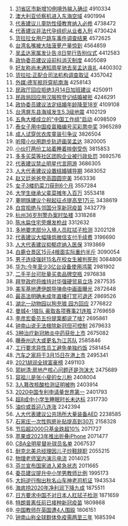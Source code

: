 1. [31省区市新增10例境外输入确诊](http://www.baidu.com/baidu?cl=3&tn=SE_baiduhomet8_jmjb7mjw&rsv_dl=fyb_top&fr=top1000&wd=31%CA%A1%C7%F8%CA%D0%D0%C2%D4%F610%C0%FD%BE%B3%CD%E2%CA%E4%C8%EB%C8%B7%D5%EF) 4910334
1. [澳大利亚侦察机进入东海空域](http://www.baidu.com/baidu?cl=3&tn=SE_baiduhomet8_jmjb7mjw&rsv_dl=fyb_top&fr=top1000&wd=%B0%C4%B4%F3%C0%FB%D1%C7%D5%EC%B2%EC%BB%FA%BD%F8%C8%EB%B6%AB%BA%A3%BF%D5%D3%F2) 4901994
1. [代表建议儿童防性侵教育纳入必修](http://www.baidu.com/baidu?cl=3&tn=SE_baiduhomet8_jmjb7mjw&rsv_dl=fyb_top&fr=top1000&wd=%B4%FA%B1%ED%BD%A8%D2%E9%B6%F9%CD%AF%B7%C0%D0%D4%C7%D6%BD%CC%D3%FD%C4%C9%C8%EB%B1%D8%D0%DE) 4738472
1. [代表建议非法代孕组织从业者入刑](http://www.baidu.com/baidu?cl=3&tn=SE_baiduhomet8_jmjb7mjw&rsv_dl=fyb_top&fr=top1000&wd=%B4%FA%B1%ED%BD%A8%D2%E9%B7%C7%B7%A8%B4%FA%D4%D0%D7%E9%D6%AF%B4%D3%D2%B5%D5%DF%C8%EB%D0%CC) 4730424
1. [货拉拉女用户跳车事件调查结果](http://www.baidu.com/baidu?cl=3&tn=SE_baiduhomet8_jmjb7mjw&rsv_dl=fyb_top&fr=top1000&wd=%BB%F5%C0%AD%C0%AD%C5%AE%D3%C3%BB%A7%CC%F8%B3%B5%CA%C2%BC%FE%B5%F7%B2%E9%BD%E1%B9%FB) 4572625
1. [台湾名嘴被大陆菠萝产量惊到](http://www.baidu.com/baidu?cl=3&tn=SE_baiduhomet8_jmjb7mjw&rsv_dl=fyb_top&fr=top1000&wd=%CC%A8%CD%E5%C3%FB%D7%EC%B1%BB%B4%F3%C2%BD%B2%A4%C2%DC%B2%FA%C1%BF%BE%AA%B5%BD) 4564859
1. [吴孟达家属发讣告:8日举行告别仪式](http://www.baidu.com/baidu?cl=3&tn=SE_baiduhomet8_jmjb7mjw&rsv_dl=fyb_top&fr=top1000&wd=%CE%E2%C3%CF%B4%EF%BC%D2%CA%F4%B7%A2%B8%BC%B8%E6%3A8%C8%D5%BE%D9%D0%D0%B8%E6%B1%F0%D2%C7%CA%BD) 4412583
1. [政协委员建议设前科消灭制度](http://www.baidu.com/baidu?cl=3&tn=SE_baiduhomet8_jmjb7mjw&rsv_dl=fyb_top&fr=top1000&wd=%D5%FE%D0%AD%CE%AF%D4%B1%BD%A8%D2%E9%C9%E8%C7%B0%BF%C6%CF%FB%C3%F0%D6%C6%B6%C8) 4405089
1. [好友称尚未通知周星驰去吴孟达丧礼](http://www.baidu.com/baidu?cl=3&tn=SE_baiduhomet8_jmjb7mjw&rsv_dl=fyb_top&fr=top1000&wd=%BA%C3%D3%D1%B3%C6%C9%D0%CE%B4%CD%A8%D6%AA%D6%DC%D0%C7%B3%DB%C8%A5%CE%E2%C3%CF%B4%EF%C9%A5%C0%F1) 4400302
1. [货拉拉:正配合司法机构调查取证](http://www.baidu.com/baidu?cl=3&tn=SE_baiduhomet8_jmjb7mjw&rsv_dl=fyb_top&fr=top1000&wd=%BB%F5%C0%AD%C0%AD%3A%D5%FD%C5%E4%BA%CF%CB%BE%B7%A8%BB%FA%B9%B9%B5%F7%B2%E9%C8%A1%D6%A4) 4357042
1. [外媒:德军舰将穿航南海](http://www.baidu.com/baidu?cl=3&tn=SE_baiduhomet8_jmjb7mjw&rsv_dl=fyb_top&fr=top1000&wd=%CD%E2%C3%BD%3A%B5%C2%BE%FC%BD%A2%BD%AB%B4%A9%BA%BD%C4%CF%BA%A3) 4258143
1. [民政厅回应拒绝3月14日加班建议](http://www.baidu.com/baidu?cl=3&tn=SE_baiduhomet8_jmjb7mjw&rsv_dl=fyb_top&fr=top1000&wd=%C3%F1%D5%FE%CC%FC%BB%D8%D3%A6%BE%DC%BE%F83%D4%C214%C8%D5%BC%D3%B0%E0%BD%A8%D2%E9) 4250911
1. [民政局回应用汉服照登记结婚被拒](http://www.baidu.com/baidu?cl=3&tn=SE_baiduhomet8_jmjb7mjw&rsv_dl=fyb_top&fr=top1000&wd=%C3%F1%D5%FE%BE%D6%BB%D8%D3%A6%D3%C3%BA%BA%B7%FE%D5%D5%B5%C7%BC%C7%BD%E1%BB%E9%B1%BB%BE%DC) 4246291
1. [政协委员建议法定结婚年龄降至18岁](http://www.baidu.com/baidu?cl=3&tn=SE_baiduhomet8_jmjb7mjw&rsv_dl=fyb_top&fr=top1000&wd=%D5%FE%D0%AD%CE%AF%D4%B1%BD%A8%D2%E9%B7%A8%B6%A8%BD%E1%BB%E9%C4%EA%C1%E4%BD%B5%D6%C118%CB%EA) 4109108
1. [台湾屏东县海域发生5.3级地震](http://www.baidu.com/baidu?cl=3&tn=SE_baiduhomet8_jmjb7mjw&rsv_dl=fyb_top&fr=top1000&wd=%CC%A8%CD%E5%C6%C1%B6%AB%CF%D8%BA%A3%D3%F2%B7%A2%C9%FA5.3%BC%B6%B5%D8%D5%F0) 4102129
1. [五角大楼成立的"中国工作组"启动](http://www.baidu.com/baidu?cl=3&tn=SE_baiduhomet8_jmjb7mjw&rsv_dl=fyb_top&fr=top1000&wd=%CE%E5%BD%C7%B4%F3%C2%A5%B3%C9%C1%A2%B5%C4%22%D6%D0%B9%FA%B9%A4%D7%F7%D7%E9%22%C6%F4%B6%AF) 4098509
1. [泰女子用中国疫苗箱编号买彩票中奖](http://www.baidu.com/baidu?cl=3&tn=SE_baiduhomet8_jmjb7mjw&rsv_dl=fyb_top&fr=top1000&wd=%CC%A9%C5%AE%D7%D3%D3%C3%D6%D0%B9%FA%D2%DF%C3%E7%CF%E4%B1%E0%BA%C5%C2%F2%B2%CA%C6%B1%D6%D0%BD%B1) 3965289
1. [成人试穿优衣库童装引争议](http://www.baidu.com/baidu?cl=3&tn=SE_baiduhomet8_jmjb7mjw&rsv_dl=fyb_top&fr=top1000&wd=%B3%C9%C8%CB%CA%D4%B4%A9%D3%C5%D2%C2%BF%E2%CD%AF%D7%B0%D2%FD%D5%F9%D2%E9) 3826504
1. [听障小伙用跑步轨迹画吴孟达](http://www.baidu.com/baidu?cl=3&tn=SE_baiduhomet8_jmjb7mjw&rsv_dl=fyb_top&fr=top1000&wd=%CC%FD%D5%CF%D0%A1%BB%EF%D3%C3%C5%DC%B2%BD%B9%EC%BC%A3%BB%AD%CE%E2%C3%CF%B4%EF) 3820005
1. [小伙打两份工站着睡着摔倒受伤](http://www.baidu.com/baidu?cl=3&tn=SE_baiduhomet8_jmjb7mjw&rsv_dl=fyb_top&fr=top1000&wd=%D0%A1%BB%EF%B4%F2%C1%BD%B7%DD%B9%A4%D5%BE%D7%C5%CB%AF%D7%C5%CB%A4%B5%B9%CA%DC%C9%CB) 3815853
1. [多多买菜等社区团购企业被行政处罚](http://www.baidu.com/baidu?cl=3&tn=SE_baiduhomet8_jmjb7mjw&rsv_dl=fyb_top&fr=top1000&wd=%B6%E0%B6%E0%C2%F2%B2%CB%B5%C8%C9%E7%C7%F8%CD%C5%B9%BA%C6%F3%D2%B5%B1%BB%D0%D0%D5%FE%B4%A6%B7%A3) 3692576
1. [代表建议禁止明星代言网游](http://www.baidu.com/baidu?cl=3&tn=SE_baiduhomet8_jmjb7mjw&rsv_dl=fyb_top&fr=top1000&wd=%B4%FA%B1%ED%BD%A8%D2%E9%BD%FB%D6%B9%C3%F7%D0%C7%B4%FA%D1%D4%CD%F8%D3%CE) 3686305
1. [人大代表建议设置结婚辅导期](http://www.baidu.com/baidu?cl=3&tn=SE_baiduhomet8_jmjb7mjw&rsv_dl=fyb_top&fr=top1000&wd=%C8%CB%B4%F3%B4%FA%B1%ED%BD%A8%D2%E9%C9%E8%D6%C3%BD%E1%BB%E9%B8%A8%B5%BC%C6%DA) 3683052
1. [赵又廷爸爸夸高圆圆完美](http://www.baidu.com/baidu?cl=3&tn=SE_baiduhomet8_jmjb7mjw&rsv_dl=fyb_top&fr=top1000&wd=%D5%D4%D3%D6%CD%A2%B0%D6%B0%D6%BF%E4%B8%DF%D4%B2%D4%B2%CD%EA%C3%C0) 3563336
1. [女子3楼扔菜刀获刑6个月](http://www.baidu.com/baidu?cl=3&tn=SE_baiduhomet8_jmjb7mjw&rsv_dl=fyb_top&fr=top1000&wd=%C5%AE%D7%D33%C2%A5%C8%D3%B2%CB%B5%B6%BB%F1%D0%CC6%B8%F6%D4%C2) 3557284
1. [大学生继承父辈菜摊年入百万](http://www.baidu.com/baidu?cl=3&tn=SE_baiduhomet8_jmjb7mjw&rsv_dl=fyb_top&fr=top1000&wd=%B4%F3%D1%A7%C9%FA%BC%CC%B3%D0%B8%B8%B1%B2%B2%CB%CC%AF%C4%EA%C8%EB%B0%D9%CD%F2) 3553418
1. [董明珠建议个税起征点提高至1万元](http://www.baidu.com/baidu?cl=3&tn=SE_baiduhomet8_jmjb7mjw&rsv_dl=fyb_top&fr=top1000&wd=%B6%AD%C3%F7%D6%E9%BD%A8%D2%E9%B8%F6%CB%B0%C6%F0%D5%F7%B5%E3%CC%E1%B8%DF%D6%C11%CD%F2%D4%AA) 3438619
1. [白宫拒绝与邻国分享新冠疫苗](http://www.baidu.com/baidu?cl=3&tn=SE_baiduhomet8_jmjb7mjw&rsv_dl=fyb_top&fr=top1000&wd=%B0%D7%B9%AC%BE%DC%BE%F8%D3%EB%C1%DA%B9%FA%B7%D6%CF%ED%D0%C2%B9%DA%D2%DF%C3%E7) 3432779
1. [杭州36岁刑警办案时坠楼](http://www.baidu.com/baidu?cl=3&tn=SE_baiduhomet8_jmjb7mjw&rsv_dl=fyb_top&fr=top1000&wd=%BA%BC%D6%DD36%CB%EA%D0%CC%BE%AF%B0%EC%B0%B8%CA%B1%D7%B9%C2%A5) 3318268
1. [陈水扁住宅旁爆发枪战](http://www.baidu.com/baidu?cl=3&tn=SE_baiduhomet8_jmjb7mjw&rsv_dl=fyb_top&fr=top1000&wd=%B3%C2%CB%AE%B1%E2%D7%A1%D5%AC%C5%D4%B1%AC%B7%A2%C7%B9%D5%BD) 3312632
1. [多地要求部分入境人员肛拭子检测](http://www.baidu.com/baidu?cl=3&tn=SE_baiduhomet8_jmjb7mjw&rsv_dl=fyb_top&fr=top1000&wd=%B6%E0%B5%D8%D2%AA%C7%F3%B2%BF%B7%D6%C8%EB%BE%B3%C8%CB%D4%B1%B8%D8%CA%C3%D7%D3%BC%EC%B2%E2) 3202128
1. [代表建议大幅降低微信支付手续费](http://www.baidu.com/baidu?cl=3&tn=SE_baiduhomet8_jmjb7mjw&rsv_dl=fyb_top&fr=top1000&wd=%B4%FA%B1%ED%BD%A8%D2%E9%B4%F3%B7%F9%BD%B5%B5%CD%CE%A2%D0%C5%D6%A7%B8%B6%CA%D6%D0%F8%B7%D1) 3196690
1. [人大代表建议抑郁症纳入医保](http://www.baidu.com/baidu?cl=3&tn=SE_baiduhomet8_jmjb7mjw&rsv_dl=fyb_top&fr=top1000&wd=%C8%CB%B4%F3%B4%FA%B1%ED%BD%A8%D2%E9%D2%D6%D3%F4%D6%A2%C4%C9%C8%EB%D2%BD%B1%A3) 3193869
1. [白鹿仓景区15元4根面实际重约半斤](http://www.baidu.com/baidu?cl=3&tn=SE_baiduhomet8_jmjb7mjw&rsv_dl=fyb_top&fr=top1000&wd=%B0%D7%C2%B9%B2%D6%BE%B0%C7%F815%D4%AA4%B8%F9%C3%E6%CA%B5%BC%CA%D6%D8%D4%BC%B0%EB%BD%EF) 3090054
1. [男子连续强奸15名在校女生被判死刑](http://www.baidu.com/baidu?cl=3&tn=SE_baiduhomet8_jmjb7mjw&rsv_dl=fyb_top&fr=top1000&wd=%C4%D0%D7%D3%C1%AC%D0%F8%C7%BF%BC%E915%C3%FB%D4%DA%D0%A3%C5%AE%C9%FA%B1%BB%C5%D0%CB%C0%D0%CC) 3084806
1. [华为:今年至少3亿台设备使用鸿蒙](http://www.baidu.com/baidu?cl=3&tn=SE_baiduhomet8_jmjb7mjw&rsv_dl=fyb_top&fr=top1000&wd=%BB%AA%CE%AA%3A%BD%F1%C4%EA%D6%C1%C9%D93%D2%DA%CC%A8%C9%E8%B1%B8%CA%B9%D3%C3%BA%E8%C3%C9) 2981902
1. [二手平台可批量买卖品牌空瓶](http://www.baidu.com/baidu?cl=3&tn=SE_baiduhomet8_jmjb7mjw&rsv_dl=fyb_top&fr=top1000&wd=%B6%FE%CA%D6%C6%BD%CC%A8%BF%C9%C5%FA%C1%BF%C2%F2%C2%F4%C6%B7%C5%C6%BF%D5%C6%BF) 2976838
1. [拜登政府将维持对华强硬贸易立场](http://www.baidu.com/baidu?cl=3&tn=SE_baiduhomet8_jmjb7mjw&rsv_dl=fyb_top&fr=top1000&wd=%B0%DD%B5%C7%D5%FE%B8%AE%BD%AB%CE%AC%B3%D6%B6%D4%BB%AA%C7%BF%D3%B2%C3%B3%D2%D7%C1%A2%B3%A1) 2877535
1. [美军基地遭伊朗导弹命中画面曝光](http://www.baidu.com/baidu?cl=3&tn=SE_baiduhomet8_jmjb7mjw&rsv_dl=fyb_top&fr=top1000&wd=%C3%C0%BE%FC%BB%F9%B5%D8%D4%E2%D2%C1%C0%CA%B5%BC%B5%AF%C3%FC%D6%D0%BB%AD%C3%E6%C6%D8%B9%E2) 2872648
1. [最高法明确未成年直播打赏可退还](http://www.baidu.com/baidu?cl=3&tn=SE_baiduhomet8_jmjb7mjw&rsv_dl=fyb_top&fr=top1000&wd=%D7%EE%B8%DF%B7%A8%C3%F7%C8%B7%CE%B4%B3%C9%C4%EA%D6%B1%B2%A5%B4%F2%C9%CD%BF%C9%CD%CB%BB%B9) 2869526
1. [湖北一动物园以狗充狼 园方回应](http://www.baidu.com/baidu?cl=3&tn=SE_baiduhomet8_jmjb7mjw&rsv_dl=fyb_top&fr=top1000&wd=%BA%FE%B1%B1%D2%BB%B6%AF%CE%EF%D4%B0%D2%D4%B9%B7%B3%E4%C0%C7%20%D4%B0%B7%BD%BB%D8%D3%A6) 2776822
1. [曼城4-1狼队 豪取各项赛事21连胜](http://www.baidu.com/baidu?cl=3&tn=SE_baiduhomet8_jmjb7mjw&rsv_dl=fyb_top&fr=top1000&wd=%C2%FC%B3%C74-1%C0%C7%B6%D3%20%BA%C0%C8%A1%B8%F7%CF%EE%C8%FC%CA%C221%C1%AC%CA%A4) 2769659
1. [李彦宏委员五份提案都说了啥?](http://www.baidu.com/baidu?cl=3&tn=SE_baiduhomet8_jmjb7mjw&rsv_dl=fyb_top&fr=top1000&wd=%C0%EE%D1%E5%BA%EA%CE%AF%D4%B1%CE%E5%B7%DD%CC%E1%B0%B8%B6%BC%CB%B5%C1%CB%C9%B6%3F) 2695861
1. [钟南山说无法根除新冠但可控制](http://www.baidu.com/baidu?cl=3&tn=SE_baiduhomet8_jmjb7mjw&rsv_dl=fyb_top&fr=top1000&wd=%D6%D3%C4%CF%C9%BD%CB%B5%CE%DE%B7%A8%B8%F9%B3%FD%D0%C2%B9%DA%B5%AB%BF%C9%BF%D8%D6%C6) 2679633
1. [3种治疗新冠肺炎中药获批上市](http://www.baidu.com/baidu?cl=3&tn=SE_baiduhomet8_jmjb7mjw&rsv_dl=fyb_top&fr=top1000&wd=3%D6%D6%D6%CE%C1%C6%D0%C2%B9%DA%B7%CE%D1%D7%D6%D0%D2%A9%BB%F1%C5%FA%C9%CF%CA%D0) 2675082
1. [曝泰州远大或更名为江苏队](http://www.baidu.com/baidu?cl=3&tn=SE_baiduhomet8_jmjb7mjw&rsv_dl=fyb_top&fr=top1000&wd=%C6%D8%CC%A9%D6%DD%D4%B6%B4%F3%BB%F2%B8%FC%C3%FB%CE%AA%BD%AD%CB%D5%B6%D3) 2585846
1. [工行要求异性员工避免单独约饭](http://www.baidu.com/baidu?cl=3&tn=SE_baiduhomet8_jmjb7mjw&rsv_dl=fyb_top&fr=top1000&wd=%B9%A4%D0%D0%D2%AA%C7%F3%D2%EC%D0%D4%D4%B1%B9%A4%B1%DC%C3%E2%B5%A5%B6%C0%D4%BC%B7%B9) 2581454
1. [汽车之家将于3月15日在港上市](http://www.baidu.com/baidu?cl=3&tn=SE_baiduhomet8_jmjb7mjw&rsv_dl=fyb_top&fr=top1000&wd=%C6%FB%B3%B5%D6%AE%BC%D2%BD%AB%D3%DA3%D4%C215%C8%D5%D4%DA%B8%DB%C9%CF%CA%D0) 2495341
1. [2021胡润全球富豪榜](http://www.baidu.com/baidu?cl=3&tn=SE_baiduhomet8_jmjb7mjw&rsv_dl=fyb_top&fr=top1000&wd=2021%BA%FA%C8%F3%C8%AB%C7%F2%B8%BB%BA%C0%B0%F1) 2491103
1. [郭树清:房地产核心问题还是泡沫大](http://www.baidu.com/baidu?cl=3&tn=SE_baiduhomet8_jmjb7mjw&rsv_dl=fyb_top&fr=top1000&wd=%B9%F9%CA%F7%C7%E5%3A%B7%BF%B5%D8%B2%FA%BA%CB%D0%C4%CE%CA%CC%E2%BB%B9%CA%C7%C5%DD%C4%AD%B4%F3) 2475689
1. [容祖儿是张小斐的女儿粉](http://www.baidu.com/baidu?cl=3&tn=SE_baiduhomet8_jmjb7mjw&rsv_dl=fyb_top&fr=top1000&wd=%C8%DD%D7%E6%B6%F9%CA%C7%D5%C5%D0%A1%EC%B3%B5%C4%C5%AE%B6%F9%B7%DB) 2408004
1. [3人篡改核酸检测证明被拘](http://www.baidu.com/baidu?cl=3&tn=SE_baiduhomet8_jmjb7mjw&rsv_dl=fyb_top&fr=top1000&wd=3%C8%CB%B4%DB%B8%C4%BA%CB%CB%E1%BC%EC%B2%E2%D6%A4%C3%F7%B1%BB%BE%D0) 2403914
1. [2020中国专利申请量世界第一](http://www.baidu.com/baidu?cl=3&tn=SE_baiduhomet8_jmjb7mjw&rsv_dl=fyb_top&fr=top1000&wd=2020%D6%D0%B9%FA%D7%A8%C0%FB%C9%EA%C7%EB%C1%BF%CA%C0%BD%E7%B5%DA%D2%BB) 2401793
1. [超8成中小学生睡眠时长未达标](http://www.baidu.com/baidu?cl=3&tn=SE_baiduhomet8_jmjb7mjw&rsv_dl=fyb_top&fr=top1000&wd=%B3%AC8%B3%C9%D6%D0%D0%A1%D1%A7%C9%FA%CB%AF%C3%DF%CA%B1%B3%A4%CE%B4%B4%EF%B1%EA) 2317730
1. [油价或首迎八连涨](http://www.baidu.com/baidu?cl=3&tn=SE_baiduhomet8_jmjb7mjw&rsv_dl=fyb_top&fr=top1000&wd=%D3%CD%BC%DB%BB%F2%CA%D7%D3%AD%B0%CB%C1%AC%D5%C7) 2242394
1. [人大代表建议公共场所大量装备AED](http://www.baidu.com/baidu?cl=3&tn=SE_baiduhomet8_jmjb7mjw&rsv_dl=fyb_top&fr=top1000&wd=%C8%CB%B4%F3%B4%FA%B1%ED%BD%A8%D2%E9%B9%AB%B9%B2%B3%A1%CB%F9%B4%F3%C1%BF%D7%B0%B1%B8AED) 2238585
1. [石家庄一次性购房补贴提高到30万](http://www.baidu.com/baidu?cl=3&tn=SE_baiduhomet8_jmjb7mjw&rsv_dl=fyb_top&fr=top1000&wd=%CA%AF%BC%D2%D7%AF%D2%BB%B4%CE%D0%D4%B9%BA%B7%BF%B2%B9%CC%F9%CC%E1%B8%DF%B5%BD30%CD%F2) 2158328
1. [节后超2000只基金跌超10%](http://www.baidu.com/baidu?cl=3&tn=SE_baiduhomet8_jmjb7mjw&rsv_dl=fyb_top&fr=top1000&wd=%BD%DA%BA%F3%B3%AC2000%D6%BB%BB%F9%BD%F0%B5%F8%B3%AC10%25) 2071727
1. [苹果或2023年推出折叠iPhone](http://www.baidu.com/baidu?cl=3&tn=SE_baiduhomet8_jmjb7mjw&rsv_dl=fyb_top&fr=top1000&wd=%C6%BB%B9%FB%BB%F22023%C4%EA%CD%C6%B3%F6%D5%DB%B5%FEiPhone) 2071477
1. [CBA全明星替补球员名单](http://www.baidu.com/baidu?cl=3&tn=SE_baiduhomet8_jmjb7mjw&rsv_dl=fyb_top&fr=top1000&wd=CBA%C8%AB%C3%F7%D0%C7%CC%E6%B2%B9%C7%F2%D4%B1%C3%FB%B5%A5) 2067537
1. [耐克北美总经理因儿子炒鞋辞职](http://www.baidu.com/baidu?cl=3&tn=SE_baiduhomet8_jmjb7mjw&rsv_dl=fyb_top&fr=top1000&wd=%C4%CD%BF%CB%B1%B1%C3%C0%D7%DC%BE%AD%C0%ED%D2%F2%B6%F9%D7%D3%B3%B4%D0%AC%B4%C7%D6%B0) 2055215
1. [物理老师室内演示电流](http://www.baidu.com/baidu?cl=3&tn=SE_baiduhomet8_jmjb7mjw&rsv_dl=fyb_top&fr=top1000&wd=%CE%EF%C0%ED%C0%CF%CA%A6%CA%D2%C4%DA%D1%DD%CA%BE%B5%E7%C1%F7) 2014025
1. [芬兰宣布国家进入紧急状态](http://www.baidu.com/baidu?cl=3&tn=SE_baiduhomet8_jmjb7mjw&rsv_dl=fyb_top&fr=top1000&wd=%B7%D2%C0%BC%D0%FB%B2%BC%B9%FA%BC%D2%BD%F8%C8%EB%BD%F4%BC%B1%D7%B4%CC%AC) 2011665
1. [委员建议提升中小学男教师比例](http://www.baidu.com/baidu?cl=3&tn=SE_baiduhomet8_jmjb7mjw&rsv_dl=fyb_top&fr=top1000&wd=%CE%AF%D4%B1%BD%A8%D2%E9%CC%E1%C9%FD%D6%D0%D0%A1%D1%A7%C4%D0%BD%CC%CA%A6%B1%C8%C0%FD) 1995173
1. [大妈逆行掏出秋名山车神老司机证](http://www.baidu.com/baidu?cl=3&tn=SE_baiduhomet8_jmjb7mjw&rsv_dl=fyb_top&fr=top1000&wd=%B4%F3%C2%E8%C4%E6%D0%D0%CC%CD%B3%F6%C7%EF%C3%FB%C9%BD%B3%B5%C9%F1%C0%CF%CB%BE%BB%FA%D6%A4) 1943534
1. [海底捞2020年净利润下降九成](http://www.baidu.com/baidu?cl=3&tn=SE_baiduhomet8_jmjb7mjw&rsv_dl=fyb_top&fr=top1000&wd=%BA%A3%B5%D7%C0%CC2020%C4%EA%BE%BB%C0%FB%C8%F3%CF%C2%BD%B5%BE%C5%B3%C9) 1875511
1. [日方要求中国不对日本人肛拭子检测](http://www.baidu.com/baidu?cl=3&tn=SE_baiduhomet8_jmjb7mjw&rsv_dl=fyb_top&fr=top1000&wd=%C8%D5%B7%BD%D2%AA%C7%F3%D6%D0%B9%FA%B2%BB%B6%D4%C8%D5%B1%BE%C8%CB%B8%D8%CA%C3%D7%D3%BC%EC%B2%E2) 1871659
1. [特朗普离任前已接种新冠疫苗](http://www.baidu.com/baidu?cl=3&tn=SE_baiduhomet8_jmjb7mjw&rsv_dl=fyb_top&fr=top1000&wd=%CC%D8%C0%CA%C6%D5%C0%EB%C8%CE%C7%B0%D2%D1%BD%D3%D6%D6%D0%C2%B9%DA%D2%DF%C3%E7) 1809868
1. [中国教师在英国遭4人围殴](http://www.baidu.com/baidu?cl=3&tn=SE_baiduhomet8_jmjb7mjw&rsv_dl=fyb_top&fr=top1000&wd=%D6%D0%B9%FA%BD%CC%CA%A6%D4%DA%D3%A2%B9%FA%D4%E24%C8%CB%CE%A7%C5%B9) 1806151
1. [钟南山称全球群体免疫需两至三年](http://www.baidu.com/baidu?cl=3&tn=SE_baiduhomet8_jmjb7mjw&rsv_dl=fyb_top&fr=top1000&wd=%D6%D3%C4%CF%C9%BD%B3%C6%C8%AB%C7%F2%C8%BA%CC%E5%C3%E2%D2%DF%D0%E8%C1%BD%D6%C1%C8%FD%C4%EA) 1685394